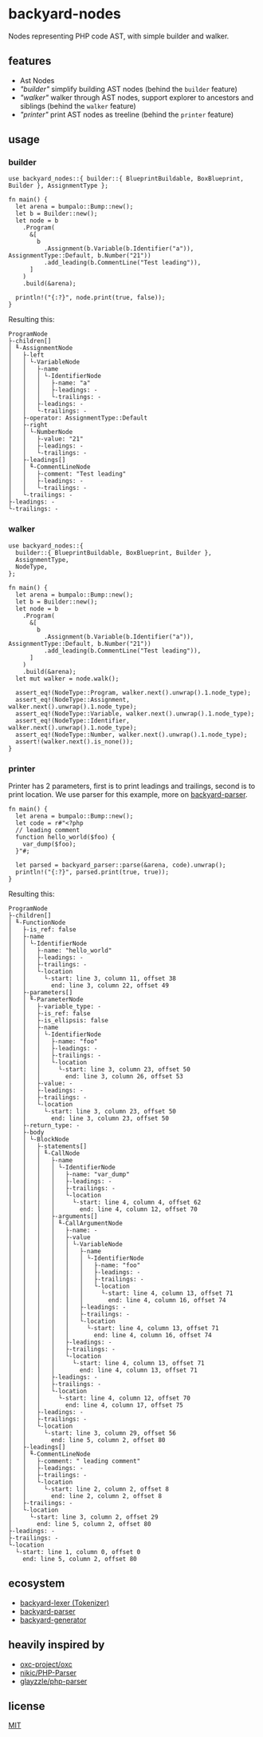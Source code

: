 # backyard-nodes

Nodes representing PHP code AST, with simple builder and walker.

## features

- Ast Nodes
- _"builder"_ simplify building AST nodes (behind the `builder` feature)
- _"walker"_ walker through AST nodes, support explorer to ancestors and siblings (behind the `walker` feature)
- _"printer"_ print AST nodes as treeline (behind the `printer` feature)

## usage

### builder

    use backyard_nodes::{ builder::{ BlueprintBuildable, BoxBlueprint, Builder }, AssignmentType };

    fn main() {
      let arena = bumpalo::Bump::new();
      let b = Builder::new();
      let node = b
        .Program(
          &[
            b
              .Assignment(b.Variable(b.Identifier("a")), AssignmentType::Default, b.Number("21"))
              .add_leading(b.CommentLine("Test leading")),
          ]
        )
        .build(&arena);

      println!("{:?}", node.print(true, false));
    }

Resulting this:

    ProgramNode
    ├-children[]
    │ ╙-AssignmentNode
    │   ├-left
    │   │ └-VariableNode
    │   │   ├-name
    │   │   │ └-IdentifierNode
    │   │   │   ├-name: "a"
    │   │   │   ├-leadings: -
    │   │   │   └-trailings: -
    │   │   ├-leadings: -
    │   │   └-trailings: -
    │   ├-operator: AssignmentType::Default
    │   ├-right
    │   │ └-NumberNode
    │   │   ├-value: "21"
    │   │   ├-leadings: -
    │   │   └-trailings: -
    │   ├-leadings[]
    │   │ ╙-CommentLineNode
    │   │   ├-comment: "Test leading"
    │   │   ├-leadings: -
    │   │   └-trailings: -
    │   └-trailings: -
    ├-leadings: -
    └-trailings: -

### walker

    use backyard_nodes::{
      builder::{ BlueprintBuildable, BoxBlueprint, Builder },
      AssignmentType,
      NodeType,
    };

    fn main() {
      let arena = bumpalo::Bump::new();
      let b = Builder::new();
      let node = b
        .Program(
          &[
            b
              .Assignment(b.Variable(b.Identifier("a")), AssignmentType::Default, b.Number("21"))
              .add_leading(b.CommentLine("Test leading")),
          ]
        )
        .build(&arena);
      let mut walker = node.walk();

      assert_eq!(NodeType::Program, walker.next().unwrap().1.node_type);
      assert_eq!(NodeType::Assignment, walker.next().unwrap().1.node_type);
      assert_eq!(NodeType::Variable, walker.next().unwrap().1.node_type);
      assert_eq!(NodeType::Identifier, walker.next().unwrap().1.node_type);
      assert_eq!(NodeType::Number, walker.next().unwrap().1.node_type);
      assert!(walker.next().is_none());
    }

### printer

Printer has 2 parameters, first is to print leadings and trailings, second is to print location. We use parser for this example, more on [backyard-parser](https://crates.io/crates/backyard-parser).

    fn main() {
      let arena = bumpalo::Bump::new();
      let code = r#"<?php
      // leading comment
      function hello_world($foo) {
        var_dump($foo);
      }"#;

      let parsed = backyard_parser::parse(&arena, code).unwrap();
      println!("{:?}", parsed.print(true, true));
    }

Resulting this:

    ProgramNode
    ├-children[]
    │ ╙-FunctionNode
    │   ├-is_ref: false
    │   ├-name
    │   │ └-IdentifierNode
    │   │   ├-name: "hello_world"
    │   │   ├-leadings: -
    │   │   ├-trailings: -
    │   │   └-location
    │   │     └-start: line 3, column 11, offset 38
    │   │       end: line 3, column 22, offset 49
    │   ├-parameters[]
    │   │ ╙-ParameterNode
    │   │   ├-variable_type: -
    │   │   ├-is_ref: false
    │   │   ├-is_ellipsis: false
    │   │   ├-name
    │   │   │ └-IdentifierNode
    │   │   │   ├-name: "foo"
    │   │   │   ├-leadings: -
    │   │   │   ├-trailings: -
    │   │   │   └-location
    │   │   │     └-start: line 3, column 23, offset 50
    │   │   │       end: line 3, column 26, offset 53
    │   │   ├-value: -
    │   │   ├-leadings: -
    │   │   ├-trailings: -
    │   │   └-location
    │   │     └-start: line 3, column 23, offset 50
    │   │       end: line 3, column 23, offset 50
    │   ├-return_type: -
    │   ├-body
    │   │ └-BlockNode
    │   │   ├-statements[]
    │   │   │ ╙-CallNode
    │   │   │   ├-name
    │   │   │   │ └-IdentifierNode
    │   │   │   │   ├-name: "var_dump"
    │   │   │   │   ├-leadings: -
    │   │   │   │   ├-trailings: -
    │   │   │   │   └-location
    │   │   │   │     └-start: line 4, column 4, offset 62
    │   │   │   │       end: line 4, column 12, offset 70
    │   │   │   ├-arguments[]
    │   │   │   │ ╙-CallArgumentNode
    │   │   │   │   ├-name: -
    │   │   │   │   ├-value
    │   │   │   │   │ └-VariableNode
    │   │   │   │   │   ├-name
    │   │   │   │   │   │ └-IdentifierNode
    │   │   │   │   │   │   ├-name: "foo"
    │   │   │   │   │   │   ├-leadings: -
    │   │   │   │   │   │   ├-trailings: -
    │   │   │   │   │   │   └-location
    │   │   │   │   │   │     └-start: line 4, column 13, offset 71
    │   │   │   │   │   │       end: line 4, column 16, offset 74
    │   │   │   │   │   ├-leadings: -
    │   │   │   │   │   ├-trailings: -
    │   │   │   │   │   └-location
    │   │   │   │   │     └-start: line 4, column 13, offset 71
    │   │   │   │   │       end: line 4, column 16, offset 74
    │   │   │   │   ├-leadings: -
    │   │   │   │   ├-trailings: -
    │   │   │   │   └-location
    │   │   │   │     └-start: line 4, column 13, offset 71
    │   │   │   │       end: line 4, column 13, offset 71
    │   │   │   ├-leadings: -
    │   │   │   ├-trailings: -
    │   │   │   └-location
    │   │   │     └-start: line 4, column 12, offset 70
    │   │   │       end: line 4, column 17, offset 75
    │   │   ├-leadings: -
    │   │   ├-trailings: -
    │   │   └-location
    │   │     └-start: line 3, column 29, offset 56
    │   │       end: line 5, column 2, offset 80
    │   ├-leadings[]
    │   │ ╙-CommentLineNode
    │   │   ├-comment: " leading comment"
    │   │   ├-leadings: -
    │   │   ├-trailings: -
    │   │   └-location
    │   │     └-start: line 2, column 2, offset 8
    │   │       end: line 2, column 2, offset 8
    │   ├-trailings: -
    │   └-location
    │     └-start: line 3, column 2, offset 29
    │       end: line 5, column 2, offset 80
    ├-leadings: -
    ├-trailings: -
    └-location
      └-start: line 1, column 0, offset 0
        end: line 5, column 2, offset 80

## ecosystem

- [backyard-lexer (Tokenizer)](https://crates.io/crates/backyard-lexer)
- [backyard-parser](https://crates.io/crates/backyard-parser)
- [backyard-generator](https://crates.io/crates/backyard-generator)

## heavily inspired by

- [oxc-project/oxc](https://github.com/oxc-project/oxc)
- [nikic/PHP-Parser](https://github.com/nikic/PHP-Parser)
- [glayzzle/php-parser](https://github.com/glayzzle/php-parser)

## license

[MIT](https://github.com/Alzera/backyard/blob/main/LICENSE)
